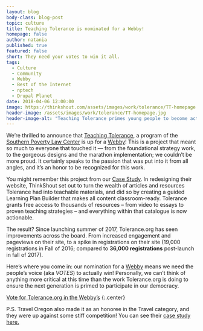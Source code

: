 ```yaml
---
layout: blog
body-class: blog-post
topic: culture
title: Teaching Tolerance is nominated for a Webby!
homepage: false
author: natania
published: true
featured: false
short: They need your votes to win it all.
tags:
  - Culture
  - Community
  - Webby
  - Best of the Internet
  - nptech
  - Drupal Planet
date: 2018-04-06 12:00:00
image: https://thinkshout.com/assets/images/work/tolerance/TT-homepage.jpg
header-image: /assets/images/work/tolerance/TT-homepage.jpg
header-image-alt: "Teaching Tolerance primes young people to become active in our democracy"
---
```


We’re thrilled to announce that [Teaching Tolerance](https://www.tolerance.org/), a program of the [Southern Poverty Law Center](https://www.splcenter.org/) is up for a [Webby](https://vote.webbyawards.com/PublicVoting/#/2018/websites/general/education)! This is a project that meant so much to everyone that touched it — from the foundational strategy work, to the gorgeous designs and the marathon implementation; we couldn’t be more proud. It certainly speaks to the passion that was put into it from all angles, and it’s an honor to be recognized for this work.

You might remember this project from our [Case Study](https://thinkshout.com/work/tolerance/). In redesigning their website, ThinkShout set out to turn the wealth of articles and resources Tolerance had into teachable materials, and did so by creating a guided Learning Plan Builder that makes all content classroom-ready. Tolerance grants free access to thousands of resources – from video to essays to proven teaching strategies – and everything within that catalogue is now actionable.

The result? Since launching summer of 2017, Tolerance.org has seen improvements across the board. From increased engagement and pageviews on their site, to a spike in registrations on their site (19,000 registrations in Fall of 2016; compared to **36,000 registrations** post-launch in fall of 2017).

Here’s where you come in: our nomination for a [Webby](https://vote.webbyawards.com/PublicVoting/#/2018/websites/general/education) means we need the people’s voice (aka *VOTES*) to actually win! Personally, we can’t think of anything more critical at this time than the work Tolerance.org is doing to ensure the next generation is primed to participate in our democracy.


[Vote for Tolerance.org in the Webby’s](https://vote.webbyawards.com/PublicVoting/#/2018/websites/general/education)
{:.center}




P.S. Travel Oregon also made it as an honoree in the Travel category, and they were up against some stiff competition! You can see their [case study here.](https://thinkshout.com/work/travel-oregon/)
